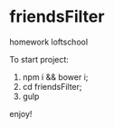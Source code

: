 # friendsFilter
homework loftschool

To start project:
1) npm i && bower i;
2) cd friendsFilter;
3) gulp

enjoy!
